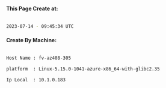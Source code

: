 
   
#### This Page Create at:

```bash

2023-07-14 - 09:45:34 UTC

```

#### Create By Machine:

```bash

Host Name : fv-az408-305

platform  : Linux-5.15.0-1041-azure-x86_64-with-glibc2.35

Ip Local  : 10.1.0.183

```

